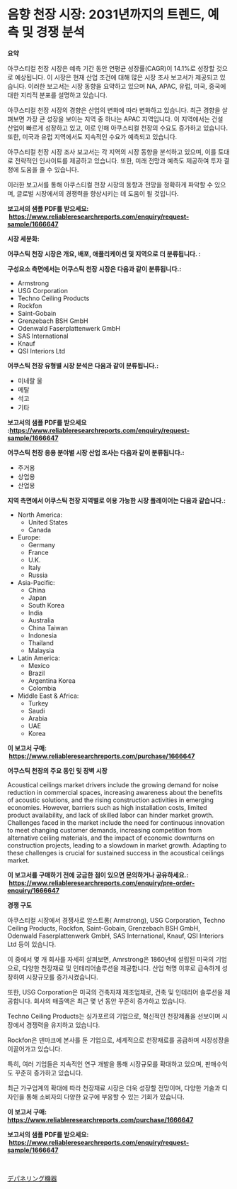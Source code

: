 <p><h1>음향 천장 시장: 2031년까지의 트렌드, 예측 및 경쟁 분석</h1></p><p><strong>요약</strong></p>
<p><p>아쿠스티컬 천장 시장은 예측 기간 동안 연평균 성장률(CAGR)이 14.1%로 성장할 것으로 예상됩니다. 이 시장은 현재 산업 조건에 대해 많은 시장 조사 보고서가 제공되고 있습니다. 이러한 보고서는 시장 동향을 요약하고 있으며 NA, APAC, 유럽, 미국, 중국에 대한 지리적 분포를 설명하고 있습니다.</p><p>아쿠스티컬 천장 시장의 경향은 산업의 변화에 따라 변화하고 있습니다. 최근 경향을 살펴보면 가장 큰 성장을 보이는 지역 중 하나는 APAC 지역입니다. 이 지역에서는 건설 산업이 빠르게 성장하고 있고, 이로 인해 아쿠스티컬 천장의 수요도 증가하고 있습니다. 또한, 미국과 유럽 지역에서도 지속적인 수요가 예측되고 있습니다.</p><p>아쿠스티컬 천장 시장 조사 보고서는 각 지역의 시장 동향을 분석하고 있으며, 이를 토대로 전략적인 인사이트를 제공하고 있습니다. 또한, 미래 전망과 예측도 제공하여 투자 결정에 도움을 줄 수 있습니다.</p><p>이러한 보고서를 통해 아쿠스티컬 천장 시장의 동향과 전망을 정확하게 파악할 수 있으며, 글로벌 시장에서의 경쟁력을 향상시키는 데 도움이 될 것입니다.</p></p>
<p><strong>보고서의 샘플 PDF를 받으세요: &nbsp;<a href="https://www.reliableresearchreports.com/enquiry/request-sample/1666647">https://www.reliableresearchreports.com/enquiry/request-sample/1666647</a></strong></p>
<p><strong>시장 세분화:</strong></p>
<p><strong> 어쿠스틱 천장 시장은 개요, 배포, 애플리케이션 및 지역으로 더 분류됩니다. :</strong></p>
<p><strong>구성요소 측면에서는 어쿠스틱 천장 시장은 다음과 같이 분류됩니다.:</strong></p>
<p><ul><li>Armstrong</li><li>USG Corporation</li><li>Techno Ceiling Products</li><li>Rockfon</li><li>Saint-Gobain</li><li>Grenzebach BSH GmbH</li><li>Odenwald Faserplattenwerk GmbH</li><li>SAS International</li><li>Knauf</li><li>QSI Interiors Ltd</li></ul></p>
<p><strong> 어쿠스틱 천장 유형별 시장 분석은 다음과 같이 분류됩니다.:</strong></p>
<p><ul><li>미네랄 울</li><li>메탈</li><li>석고</li><li>기타</li></ul></p>
<p><strong>보고서의 샘플 PDF를 받으세요 :<a href="https://www.reliableresearchreports.com/enquiry/request-sample/1666647">https://www.reliableresearchreports.com/enquiry/request-sample/1666647</a></strong></p>
<p><strong> 어쿠스틱 천장 응용 분야별 시장 산업 조사는 다음과 같이 분류됩니다.:</strong></p>
<p><ul><li>주거용</li><li>상업용</li><li>산업용</li></ul></p>
<p><strong>지역 측면에서 어쿠스틱 천장 지역별로 이용 가능한 시장 플레이어는 다음과 같습니다.:</strong></p>
<p><ul>
    <li>
        North America:
        <ul>
            <li>United States</li>
            <li>Canada</li>
        </ul>
    </li>
    <li>
        Europe:
        <ul>
            <li>Germany</li>
            <li>France</li>
            <li>U.K.</li>
            <li>Italy</li>
            <li>Russia</li>
        </ul>
    </li>
    <li>
        Asia-Pacific:
        <ul>
            <li>China</li>
            <li>Japan</li>
            <li>South Korea</li>
            <li>India</li>
            <li>Australia</li>
            <li>China Taiwan</li>
            <li>Indonesia</li>
            <li>Thailand</li>
            <li>Malaysia</li>
        </ul>
    </li>
    <li>
        Latin America:
        <ul>
            <li>Mexico</li>
            <li>Brazil</li>
            <li>Argentina Korea</li>
            <li>Colombia</li>
        </ul>
    </li>
    <li>
        Middle East & Africa:
        <ul>
            <li>Turkey</li>
            <li>Saudi</li>
            <li>Arabia</li>
            <li>UAE</li>
            <li>Korea</li>
        </ul>
    </li>
    </ul></p>
<p><strong>이 보고서 구매: &nbsp;<a href="https://www.reliableresearchreports.com/purchase/1666647">https://www.reliableresearchreports.com/purchase/1666647</a></strong></p>
<p><strong>어쿠스틱 천장의 주요 동인 및 장벽 시장</strong></p>
<p><p>Acoustical ceilings market drivers include the growing demand for noise reduction in commercial spaces, increasing awareness about the benefits of acoustic solutions, and the rising construction activities in emerging economies. However, barriers such as high installation costs, limited product availability, and lack of skilled labor can hinder market growth. Challenges faced in the market include the need for continuous innovation to meet changing customer demands, increasing competition from alternative ceiling materials, and the impact of economic downturns on construction projects, leading to a slowdown in market growth. Adapting to these challenges is crucial for sustained success in the acoustical ceilings market.</p></p>
<p><strong>이 보고서를 구매하기 전에 궁금한 점이 있으면 문의하거나 공유하세요.: &nbsp;<a href="https://www.reliableresearchreports.com/enquiry/pre-order-enquiry/1666647">https://www.reliableresearchreports.com/enquiry/pre-order-enquiry/1666647</a></strong></p>
<p><strong>경쟁 구도</strong></p>
<p><p>아쿠스티컬 시장에서 경쟁사로 암스트롱( Armstrong), USG Corporation, Techno Ceiling Products, Rockfon, Saint-Gobain, Grenzebach BSH GmbH, Odenwald Faserplattenwerk GmbH, SAS International, Knauf, QSI Interiors Ltd 등이 있습니다.</p><p>이 중에서 몇 개 회사를 자세히 살펴보면, Amrstrong은 1860년에 설립된 미국의 기업으로, 다양한 천장재료 및 인테리어솔루션을 제공합니다. 산업 혁명 이후로 급속하게 성장하여 시장규모를 증가시켰습니다.</p><p>또한, USG Corporation은 미국의 건축자재 제조업체로, 건축 및 인테리어 솔루션을 제공합니다. 회사의 매출액은 최근 몇 년 동안 꾸준히 증가하고 있습니다. </p><p>Techno Ceiling Products는 싱가포르의 기업으로, 혁신적인 천장제품을 선보이며 시장에서 경쟁력을 유지하고 있습니다. </p><p>Rockfon은 덴마크에 본사를 둔 기업으로, 세계적으로 천장재료를 공급하며 시장성장을 이끌어가고 있습니다.</p><p>특히, 여러 기업들은 지속적인 연구 개발을 통해 시장규모를 확대하고 있으며, 판매수익도 꾸준히 증가하고 있습니다.</p><p>최근 가구업계의 확대에 따라 천장재료 시장은 더욱 성장할 전망이며, 다양한 기술과 디자인을 통해 소비자의 다양한 요구에 부응할 수 있는 기회가 있습니다.</p></p>
<p><strong>이 보고서 구매: &nbsp; <a href="https://www.reliableresearchreports.com/purchase/1666647">https://www.reliableresearchreports.com/purchase/1666647</a></strong></p>
<p><strong>보고서의 샘플 PDF를 받으세요: &nbsp;<a href="https://www.reliableresearchreports.com/enquiry/request-sample/1666647">https://www.reliableresearchreports.com/enquiry/request-sample/1666647</a></strong><strong></strong></p>
<p>&nbsp;</p>
<p><p><a href="https://github.com/zoetazuur/Market-Research-Report-List-1/blob/main/132063015265.md">デパネリング機器</a></p></p>